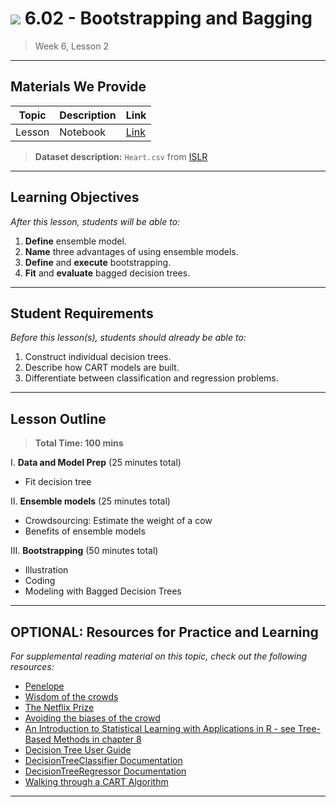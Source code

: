 # ![](https://ga-dash.s3.amazonaws.com/production/assets/logo-9f88ae6c9c3871690e33280fcf557f33.png) 6.02 - Bootstrapping and Bagging

> Week 6, Lesson 2

---

## Materials We Provide


| Topic | Description | Link |
| --- | --- | --- |
| Lesson | Notebook | [Link](./starter-code.ipynb)|

> **Dataset description:** `Heart.csv` from [ISLR](https://www-bcf.usc.edu/~gareth/ISL/)

---

## Learning Objectives

*After this lesson, students will be able to:*
1. **Define** ensemble model.
2. **Name** three advantages of using ensemble models.
3. **Define** and **execute** bootstrapping.
4. **Fit** and **evaluate** bagged decision trees.

---

## Student Requirements

*Before this lesson(s), students should already be able to:*

1. Construct individual decision trees.
2. Describe how CART models are built.
3. Differentiate between classification and regression problems.

---

## Lesson Outline

> **Total Time: 100 mins**

I. **Data and Model Prep** (25 minutes total)
- Fit decision tree

II. **Ensemble models** (25 minutes total)
- Crowdsourcing: Estimate the weight of a cow
- Benefits of ensemble models

III. **Bootstrapping** (50 minutes total)
- Illustration
- Coding
- Modeling with Bagged Decision Trees

---

## OPTIONAL: Resources for Practice and Learning

*For supplemental reading material on this topic, check out the following resources:*
- [Penelope](http://www.npr.org/sections/money/2015/08/07/429720443/17-205-people-guessed-the-weight-of-a-cow-heres-how-they-did)
- [Wisdom of the crowds](https://en.wikipedia.org/wiki/The_Wisdom_of_Crowds)
- [The Netflix Prize](https://en.wikipedia.org/wiki/Netflix_Prize)
- [Avoiding the biases of the crowd](http://chicagoinno.streetwise.co/2017/02/24/how-machines-can-save-us-from-the-mistakes-of-the-crowd/)
- [An Introduction to Statistical Learning with Applications in R - see Tree-Based Methods in chapter 8](http://www-bcf.usc.edu/~gareth/ISL/)
- [Decision Tree User Guide](http://scikit-learn.org/stable/modules/tree.html)
- [DecisionTreeClassifier Documentation](http://scikit-learn.org/stable/modules/generated/sklearn.tree.DecisionTreeClassifier.html#sklearn.tree.DecisionTreeClassifier)
- [DecisionTreeRegressor Documentation](http://scikit-learn.org/stable/modules/generated/sklearn.tree.DecisionTreeRegressor.html#sklearn.tree.DecisionTreeRegressor)
- [Walking through a CART Algorithm](https://www.xoriant.com/blog/product-engineering/decision-trees-machine-learning-algorithm.html)
---
